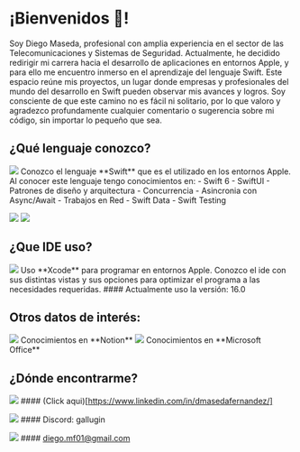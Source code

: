 # ¡Bienvenidos 👋!

Soy Diego Maseda, profesional con amplia experiencia en el sector de las Telecomunicaciones y Sistemas de Seguridad. Actualmente, he decidido redirigir mi carrera hacia el desarrollo de aplicaciones en entornos Apple, y para ello me encuentro inmerso en el aprendizaje del lenguaje Swift. 
Este espacio reúne mis proyectos, un lugar donde empresas y profesionales del mundo del desarrollo en Swift pueden observar mis avances y logros. Soy consciente de que este camino no es fácil ni solitario, por lo que valoro y agradezco profundamente cualquier comentario o sugerencia sobre mi código, sin importar lo pequeño que sea.

## ¿Qué lenguaje conozco?
<img src="https://img.shields.io/badge/Swift-FA7343?style=for-the-badge&logo=swift&logoColor=white" />
Conozco el lenguaje **Swift** que es el utilizado en los entornos Apple. Al conocer este lenguaje tengo conocimientos en:
- Swift 6
- SwiftUI
- Patrones de diseño y arquitectura
- Concurrencia
- Asincronia con Async/Await
- Trabajos en Red
- Swift Data
- Swift Testing

<img src="https://img.shields.io/badge/iOS-000000?style=for-the-badge&logo=ios&logoColor=white" /> <img src="https://img.shields.io/badge/mac%20os-000000?style=for-the-badge&logo=apple&logoColor=white" /> 

## ¿Que IDE uso?
<img src="https://img.shields.io/badge/Xcode-007ACC?style=for-the-badge&logo=Xcode&logoColor=white" />
Uso **Xcode** para programar en entornos Apple. Conozco el ide con sus distintas vistas y sus opciones para optimizar el programa a las necesidades requeridas.
#### Actualmente uso la versión: 16.0

## Otros datos de interés:
<img src="https://img.shields.io/badge/Notion-000000?style=for-the-badge&logo=notion&logoColor=white" /> 
Conocimientos en **Notion**
<img src="https://img.shields.io/badge/Microsoft_Office-D83B01?style=for-the-badge&logo=microsoft-office&logoColor=white" /> 
Conocimientos en **Microsoft Office**


## ¿Dónde encontrarme?

<img src="https://img.shields.io/badge/LinkedIn-0077B5?style=for-the-badge&logo=linkedin&logoColor=white" /> #### (Click aqui)[https://www.linkedin.com/in/dmasedafernandez/]

<img src="https://img.shields.io/badge/Discord-5865F2?style=for-the-badge&logo=discord&logoColor=white" /> #### Discord: gallugin

<img src="https://img.shields.io/badge/Gmail-D14836?style=for-the-badge&logo=gmail&logoColor=white" /> #### diego.mf01@gmail.com



